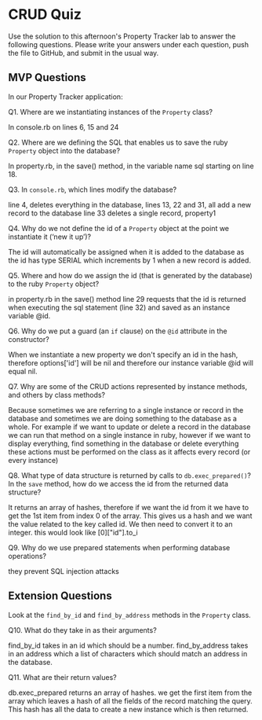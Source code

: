 # CRUD Quiz

Use the solution to this afternoon's Property Tracker lab to answer the following questions. Please write your answers under each question, push the file to GitHub, and submit in the usual way.

## MVP Questions

In our Property Tracker application:

Q1. Where are we instantiating instances of the `Property` class?

In console.rb on lines 6, 15 and 24

Q2. Where are we defining the SQL that enables us to save the ruby `Property` object into the database?

In property.rb, in the save() method, in the variable name sql starting on line 18.

Q3. In `console.rb`, which lines modify the database?

line 4, deletes everything in the database,
lines 13, 22 and 31, all add a new record to the database
line 33 deletes a single record, property1

Q4. Why do we not define the id of a `Property` object at the point we instantiate it (‘new it up’)?

The id will automatically be assigned when it is added to the database as the id has type SERIAL which increments by 1 when a new record is added.

Q5. Where and how do we assign the id (that is generated by the database) to the ruby `Property` object?

in property.rb in the save() method line 29 requests that the id is returned when executing the sql statement (line 32) and saved as an instance variable @id.

Q6. Why do we put a guard (an `if` clause) on the `@id` attribute in the constructor?

When we instantiate a new property we don't specify an id in the hash, therefore options['id'] will be nil and therefore our instance variable @id will equal nil.

Q7. Why are some of the CRUD actions represented by instance methods, and others by class methods?

Because sometimes we are referring to a single instance or record in the database and sometimes we are doing something to the database as a whole. For example if we want to update or delete a record in the database we can run that method on a single instance in ruby, however if we want to display everything, find something in the database or delete everything these actions must be performed on the class as it affects every record (or every instance)

Q8. What type of data structure is returned by calls to `db.exec_prepared()`? In the `save` method, how do we access the id from the returned data structure?

It returns an array of hashes, therefore if we want the id from it we have to get the 1st item from index 0 of the array. This gives us a hash and we want the value related to the key called id. We then need to convert it to an integer. this would look like [0]["id"].to_i

Q9. Why do we use prepared statements when performing database operations?

they prevent SQL injection attacks

## Extension Questions

Look at the `find_by_id` and `find_by_address` methods in the `Property` class.

Q10. What do they take in as their arguments?

find_by_id takes in an id which should be a number.
find_by_address takes in an address which a list of characters which should match an address in the database.

Q11. What are their return values?

db.exec_prepared returns an array of hashes. we get the first item from the array which leaves a hash of all the fields of the record matching the query. This hash has all the data to create a new instance which is then returned.

